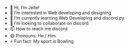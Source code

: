 - 👋 Hi, I’m Jelte!
- 👀 I’m interested in Web developing and designing
- 🌱 I’m currently learning Web Developing and discord.py
- 💞️ I’m looking to collaborate on discord
- 📫 How to reach me discord
- 😄 Pronouns: He / Him
- ⚡ Fun fact: My sport is Bowling
